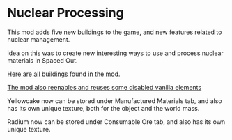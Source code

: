 # Nuclear Processing

This mod adds five new buildings to the game, and new features related to nuclear management.

idea on this was to create new interesting ways to use and process nuclear materials in Spaced Out.

[Here are all buildings found in the mod.](./Buildings)

[The mod also reenables and reuses some disabled vanilla elements](./Elements)

Yellowcake now can be stored under Manufactured Materials tab, and also has its own unique texture, both for the object and the world mass.

Radium now can be stored under Consumable Ore tab, and also has its own unique texture.
